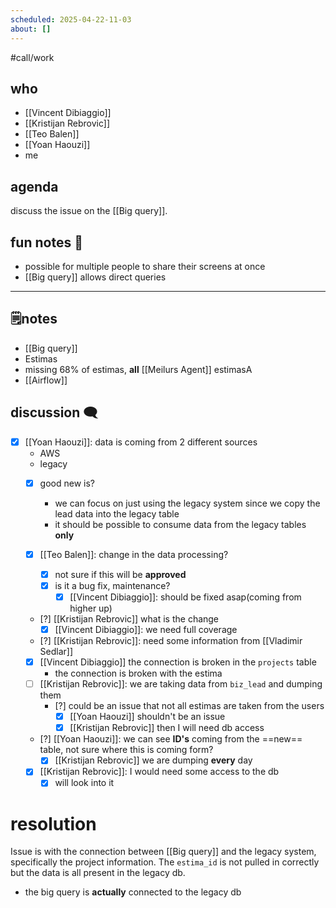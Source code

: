 ```yaml
---
scheduled: 2025-04-22-11-03
about: []
---
```

#call/work

## who
- [[Vincent Dibiaggio]]
- [[Kristijan Rebrovic]]
- [[Teo Balen]]
- [[Yoan Haouzi]]
- me
## agenda

discuss the issue on the [[Big query]].

## fun notes 📔
- possible for multiple people to share their screens at once
- [[Big query]] allows direct queries

---
## 🗒notes
- [[Big query]]
- Estimas
- missing 68% of estimas, **all** [[Meilurs Agent]] estimasA
- [[Airflow]]
## discussion 🗨

- [x] [[Yoan Haouzi]]: data is coming from 2 different sources
	- AWS
	- legacy
	- [x] good new is?
		- we can focus on just using the legacy system since we copy the lead data into the legacy table
		- it should be possible to consume data from the legacy tables **only**

	- [x] [[Teo Balen]]: change in the data processing?
		- [x] not sure if this will be **approved**
		- [x] is it a bug fix, maintenance?
			- [x] [[Vincent Dibiaggio]]: should be fixed asap(coming from higher up)
	- [?] [[Kristijan Rebrovic]] what is the change
		- [x] [[Vincent Dibiaggio]]: we need full coverage
	- [?] [[Kristijan Rebrovic]]: need some information from [[Vladimir Sedlar]]
	- [x] [[Vincent Dibiaggio]] the connection is broken in the `projects` table
		- the connection is broken with the estima
	- [ ] [[Kristijan Rebrovic]]: we are taking data from `biz_lead` and dumping them
		- [?] could be an issue that not all estimas are taken from the users
			- [x] [[Yoan Haouzi]] shouldn't be an issue
			- [x] [[Kristijan Rebrovic]] then I will need db access
	- [?] [[Yoan Haouzi]]: we can see **ID's** coming from the ==new== table, not sure where this is coming form?
		- [x] [[Kristijan Rebrovic]] we are dumping **every** day
	- [x] [[Kristijan Rebrovic]]: I would need some access to the db
		- [x] will look into it

# resolution

Issue is with the connection between [[Big query]] and the legacy system, specifically the project information. The `estima_id` is not pulled in correctly but the data is all present in the legacy db.

- the big query is **actually** connected to the legacy db
